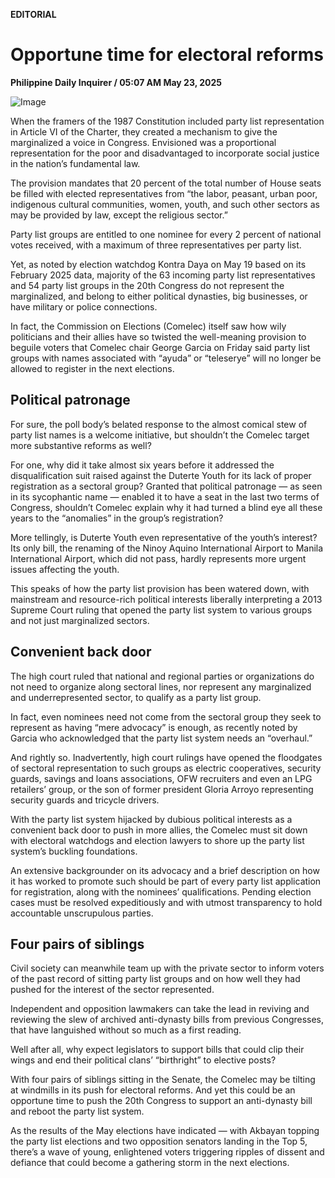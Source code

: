 **EDITORIAL**

# Opportune time for electoral reforms

****Philippine Daily Inquirer / 05:07 AM May 23, 2025****

![Image](https://raw.githubusercontent.com/github-jl14/scrapy_api/refs/heads/main/images/editorial05232025.png)

When the framers of the 1987 Constitution included party list representation in Article VI of the Charter, they created a mechanism to give the marginalized a voice in Congress. Envisioned was a proportional representation for the poor and disadvantaged to incorporate social justice in the nation’s fundamental law.

The provision mandates that 20 percent of the total number of House seats be filled with elected representatives from “the labor, peasant, urban poor, indigenous cultural communities, women, youth, and such other sectors as may be provided by law, except the religious sector.”

Party list groups are entitled to one nominee for every 2 percent of national votes received, with a maximum of three representatives per party list.

Yet, as noted by election watchdog Kontra Daya on May 19 based on its February 2025 data, majority of the 63 incoming party list representatives and 54 party list groups in the 20th Congress do not represent the marginalized, and belong to either political dynasties, big businesses, or have military or police connections.

In fact, the Commission on Elections (Comelec) itself saw how wily politicians and their allies have so twisted the well-meaning provision to beguile voters that Comelec chair George Garcia on Friday said party list groups with names associated with “ayuda” or “teleserye” will no longer be allowed to register in the next elections.

## Political patronage

For sure, the poll body’s belated response to the almost comical stew of party list names is a welcome initiative, but shouldn’t the Comelec target more substantive reforms as well?

For one, why did it take almost six years before it addressed the disqualification suit raised against the Duterte Youth for its lack of proper registration as a sectoral group? Granted that political patronage — as seen in its sycophantic name — enabled it to have a seat in the last two terms of Congress, shouldn’t Comelec explain why it had turned a blind eye all these years to the “anomalies” in the group’s registration?

More tellingly, is Duterte Youth even representative of the youth’s interest? Its only bill, the renaming of the Ninoy Aquino International Airport to Manila International Airport, which did not pass, hardly represents more urgent issues affecting the youth.

This speaks of how the party list provision has been watered down, with mainstream and resource-rich political interests liberally interpreting a 2013 Supreme Court ruling that opened the party list system to various groups and not just marginalized sectors.

## Convenient back door

The high court ruled that national and regional parties or organizations do not need to organize along sectoral lines, nor represent any marginalized and underrepresented sector, to qualify as a party list group.

In fact, even nominees need not come from the sectoral group they seek to represent as having “mere advocacy” is enough, as recently noted by Garcia who acknowledged that the party list system needs an “overhaul.”

And rightly so. Inadvertently, high court rulings have opened the floodgates of sectoral representation to such groups as electric cooperatives, security guards, savings and loans associations, OFW recruiters and even an LPG retailers’ group, or the son of former president Gloria Arroyo representing security guards and tricycle drivers.

With the party list system hijacked by dubious political interests as a convenient back door to push in more allies, the Comelec must sit down with electoral watchdogs and election lawyers to shore up the party list system’s buckling foundations.

An extensive backgrounder on its advocacy and a brief description on how it has worked to promote such should be part of every party list application for registration, along with the nominees’ qualifications. Pending election cases must be resolved expeditiously and with utmost transparency to hold accountable unscrupulous parties.

## Four pairs of siblings

Civil society can meanwhile team up with the private sector to inform voters of the past record of sitting party list groups and on how well they had pushed for the interest of the sector represented.

Independent and opposition lawmakers can take the lead in reviving and reviewing the slew of archived anti-dynasty bills from previous Congresses, that have languished without so much as a first reading.

Well after all, why expect legislators to support bills that could clip their wings and end their political clans’ “birthright” to elective posts?

With four pairs of siblings sitting in the Senate, the Comelec may be tilting at windmills in its push for electoral reforms. And yet this could be an opportune time to push the 20th Congress to support an anti-dynasty bill and reboot the party list system.

As the results of the May elections have indicated — with Akbayan topping the party list elections and two opposition senators landing in the Top 5, there’s a wave of young, enlightened voters triggering ripples of dissent and defiance that could become a gathering storm in the next elections.